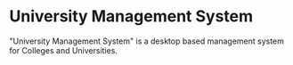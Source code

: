 # University Management System
"University Management System" is a desktop based management system for Colleges and Universities.
